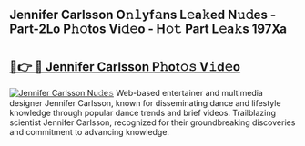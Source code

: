## Jennifer Carlsson O𝚗𝚕yf𝚊ns L𝚎a𝚔ed N𝚞𝚍es - Part-2Lo P𝚑𝚘tos Vi𝚍𝚎o - H𝚘𝚝 Part L𝚎a𝚔s 197Xa

# <h2><a href="http://kf3c74s.oniu.top/?m=Jennifer+Carlsson">🔗👉 🔴 Jennifer Carlsson P𝚑ot𝚘𝚜 V𝚒d𝚎o</a></h2>

[![Jennifer Carlsson Nu𝚍e𝚜](https://i.imgur.com/0qMVB7G.gif)](http://kf3c74s.oniu.top/?m=Jennifer+Carlsson)
Web-based entertainer and multimedia designer Jennifer Carlsson, known for disseminating dance and lifestyle knowledge through popular dance trends and brief videos. Trailblazing scientist Jennifer Carlsson, recognized for their groundbreaking discoveries and commitment to advancing knowledge.  
